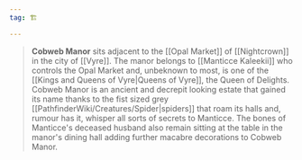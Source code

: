 ```yaml
---
tag: 🏗️

---
```

> **Cobweb Manor** sits adjacent to the [[Opal Market]] of [[Nightcrown]] in the city of [[Vyre]]. The manor belongs to [[Manticce Kaleekii]] who controls the Opal Market and, unbeknown to most, is one of the [[Kings and Queens of Vyre|Queens of Vyre]], the Queen of Delights. Cobweb Manor is an ancient and decrepit looking estate that gained its name thanks to the fist sized grey [[PathfinderWiki/Creatures/Spider|spiders]] that roam its halls and, rumour has it, whisper all sorts of secrets to Manticce. The bones of Manticce's deceased husband also remain sitting at the table in the manor's dining hall adding further macabre decorations to Cobweb Manor.








